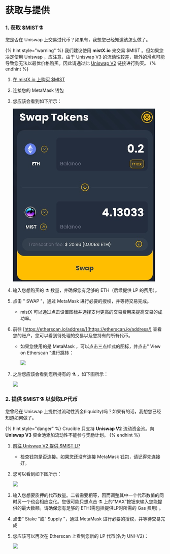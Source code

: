 # 获取与提供

### 1. 获取 $MIST⚗️

您是否在 Uniswap 上交易过代币？如果有，我想您已经知道该怎么做了。

{% hint style="warning" %}
我们建议使用 **mistX.io** 来交易 $MIST 。但如果您决定使用 Uniswap ，应注意，由于 Uniswap V3 的流动性较差，额外的滑点可能导致您无法以最优价格购买。因此请通过此 [Uniswap V2](https://app.uniswap.org/#/swap?outputCurrency=0x88acdd2a6425c3faae4bc9650fd7e27e0bebb7ab&use=V2) 链接进行购买。
{% endhint %}

1. [在 mistX.io 上购买 $MIST](http://swap.alchemist.wtf/)
2. 连接您的 MetaMask 钱包
3. 您应该会看到如下所示：

    ![](.gitbook/assets/swap%20%282%29%20%282%29%20%282%29.jpg)

4. 输入您想购买的 ⚗️ 数量，并确保您有足够的 ETH（后续提供 LP 的费用）。
5. 点击 " SWAP "，通过 MetaMask 进行必要的授权，并等待交易完成。
   * mistX 可以通过点击设置图标并选择支付更高的交易费用来提高交易的成功率。
6. 前往 [https://etherscan.io/address/](https://etherscan.io/address/) 查看您的账户，您可以看到待处理的交易以及您持有的所有代币。
   * 如果您使用的是 MetaMask ，可以点击三点样式的图标，并点击" View on Etherscan "进行跳转：

     ![](https://i.imgur.com/jdzodQP.png)
7. 之后您应该会看到您所持有的 ⚗️ ，如下图所示：

    ![](https://i.imgur.com/bF9wsrg.png)

### 2. 提供 $MIST⚗️ 以获取LP代币

您曾经在 Uniswap 上提供过流动性资金\(liquidity\)吗？如果有的话，我想您已经知道如何做了。

{% hint style="danger" %}
Crucible 只支持 **Uniswap V2** 流动资金池。向 **Uniswap V3** 资金池添加流动性不能参与奖励计划。
{% endhint %}

1. [前往 Uniswap V2 提供 $MIST LP](https://app.uniswap.org/#/add/v2/0x88acdd2a6425c3faae4bc9650fd7e27e0bebb7ab/ETH)
   * 检查钱包是否连接。如果您还没有连接 MetaMask 钱包，请记得先连接好。
2. 您可以看到如下图所示：

    ![](https://i.imgur.com/7paIEyF.png)

3. 输入您想要质押的代币数量。二者需要相等，因而调整其中一个代币数值的同时另一个也会相应变化。您很可能只想点击 ⚗️ 上的“MAX”按钮来输入您能提供的最大数额。请确保您有足够的 ETH\(需包括提供LP时所需的 Gas 费用\) 。
4. 点击“ Stake ”或“ Supply ”，通过 MetaMask 进行必要的授权，并等待交易完成
5. 您应该可以再次在 Etherscan 上看到您新的 LP 代币\(名为 UNI-V2\)：

    ![](https://i.imgur.com/6hAoHGw.png)

